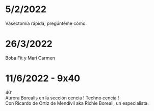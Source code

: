 
# 5/2/2022

Vasectomía rápida, pregúnteme cómo.  

# 26/3/2022

Boba Fit y Mari Carmen  

# 11/6/2022 - 9x40

40'  
Aurora Borealis en la sección cencia ! Techno cencia !  
Con Ricardo de Ortiz de Mendívil aka Richie Boreali, un especialista.  
